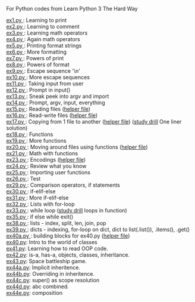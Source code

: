 For Python codes from Learn Python 3 The Hard Way

[ex1.py ](ex1.py):  Learning to print  
[ex2.py ](ex2.py):  Learning to comment  
[ex3.py ](ex3.py):  Learning math operators  
[ex4.py ](ex4.py):  Again math operators  
[ex5.py ](ex5.py):  Printing format strings  
[ex6.py ](ex6.py):  More formatting  
[ex7.py ](ex7.py):  Powers of print  
[ex8.py ](ex8.py):  Powers of format  
[ex9.py ](ex9.py):  Escape sequence '\n'  
[ex10.py ](ex10.py): More escape sequences  
[ex11.py ](ex11.py): Taking input from user  
[ex12.py ](ex12.py): Prompt in input()  
[ex13.py ](ex13.py): Sneak peek into argv and import  
[ex14.py ](ex14.py): Prompt, argv, input, everything  
[ex15.py ](ex15.py): Reading files ([helper file](ex15_sample.txt))  
[ex16.py ](ex16.py): Read-write files ([helper file](ex16_sample.txt))  
[ex17.py ](ex17.py): Copying from 1 file to another ([helper file](ex17_sample.txt)) ([study drill](ex17_SD.py) One liner solution)  
[ex18.py ](ex18.py): Functions  
[ex19.py ](ex19.py): More functions  
[ex20.py ](ex20.py): Moving around files using functions ([helper file](ex20_sample.txt))  
[ex21.py ](ex21.py): Math with functions  
[ex23.py ](ex23.py): Encodings ([helper file](languages.txt))  
[ex24.py ](ex24.py): Review what you know  
[ex25.py ](ex25.py): Importing user functions  
[ex26.py ](ex26.py): Test  
[ex29.py ](ex29.py): Comparison operators, if statements  
[ex30.py ](ex30.py): if-elif-else  
[ex31.py ](ex31.py): More if-elif-else  
[ex32.py ](ex32.py): Lists with for-loop  
[ex33.py ](ex33.py): while loop ([study drill](ex33_sd.py) loops in function)  
[ex35.py ](ex35.py): if else while exit()  
[ex38.py ](ex38.py): lists - index, split, len, join, pop  
[ex39.py ](ex39.py): dicts - indexing, for-loop on dict, dict to list(.list()), .items(), .get()  
[ex40a.py ](ex40a.py): building blocks for ex40.py ([helper file](mystuff.py))  
[ex40.py](ex40.py): Intro to the world of classes  
[ex41.py](ex41.py): Learning how to read OOP code.  
[ex42.py](ex42.py): is-a, has-a, objects, classes, inheritance.  
[ex43.py](ex43.py): Space battleship game.  
[ex44a.py](ex44a.py): Implicit inheritence.  
[ex44b.py](ex44b.py): Overriding in inheritence.  
[ex44c.py](ex44c.py): super() as scope resolution  
[ex44d.py](ex44d.py): abc combined.  
[ex44e.py](ex44e.py): composition  
